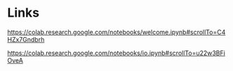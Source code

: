 



# Links
https://colab.research.google.com/notebooks/welcome.ipynb#scrollTo=C4HZx7Gndbrh


https://colab.research.google.com/notebooks/io.ipynb#scrollTo=u22w3BFiOveA


